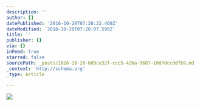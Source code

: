 ```yaml
---
description: ''
author: []
datePublished: '2016-10-20T07:28:22.460Z'
dateModified: '2016-10-20T07:28:07.598Z'
title: ''
publisher: {}
via: {}
inFeed: true
starred: false
sourcePath: _posts/2016-10-20-0d9ce32f-ccc5-426a-9687-10d7dccdd7b9.md
_context: 'http://schema.org'
_type: Article

---
```

![](https://the-grid-user-content.s3-us-west-2.amazonaws.com/377828c5-48f1-40fe-b44b-b9266ecfbd7f.jpg)
